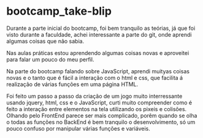 # bootcamp_take-blip

Durante a parte inicial do bootcamp, foi bem tranquilo as teórias, já que foi visto durante  a faculdade,
achei interessante a parte do git, onde aprendi algumas coisas que não sabia.

Nas aulas práticas estou aprendendo algumas coisas novas e aproveitei para falar um pouco do meu perfil.

Na parte do bootcamp falando sobre JavaScript, aprendi muityas coisas novas e o tanto que é fácil a interação com o html e css, que facilita á realização de várias funções em uma página HTML.

Foi feito um passo a passo da criação de um jogo muito interressante usando jquery, html, css  e o JavaScript, curti muito compreender como é feito a interação entre elementos na tela utilizando os pixeis e colisões. Olhando pelo FrontEnd parece ser mais complicado, porêm quando se olha o todas as funções no BackEnd é bem tranquilo o desenvolvimento, só um pouco confuso por manipular várias funções e variáveis.


